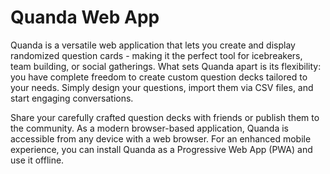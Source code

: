 # Quanda Web App

Quanda is a versatile web application that lets you create and display randomized question cards - making it the perfect tool for icebreakers, team building, or social gatherings. What sets Quanda apart is its flexibility: you have complete freedom to create custom question decks tailored to your needs. Simply design your questions, import them via CSV files, and start engaging conversations.

Share your carefully crafted question decks with friends or publish them to the community. As a modern browser-based application, Quanda is accessible from any device with a web browser. For an enhanced mobile experience, you can install Quanda as a Progressive Web App (PWA) and use it offline.